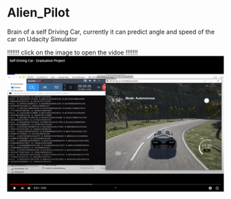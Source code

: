 # Alien_Pilot
Brain of a self Driving Car, currently it can predict angle and speed of the car on Udacity Simulator 


!!!!!!! click on the image to open the vidoe !!!!!!!
[![Video of the model in Action](https://github.com/Ahmed-Araby/Alien_Pilot/blob/master/Screenshot.jpg)](https://www.youtube.com/watch?v=7hxnV_gsXPs&t=27s&ab_channel=AhmedAraby)
